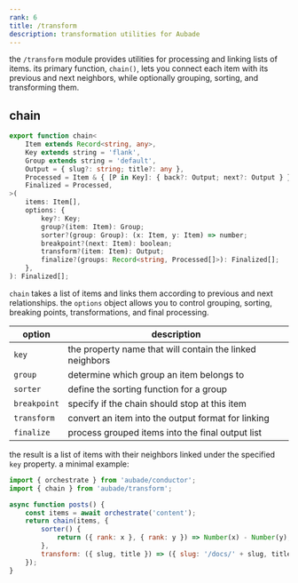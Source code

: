 ```yaml
---
rank: 6
title: /transform
description: transformation utilities for Aubade
---
```


the `/transform` module provides utilities for processing and linking lists of items. its primary function, `chain()`, lets you connect each item with its previous and next neighbors, while optionally grouping, sorting, and transforming them.

## chain

```typescript
export function chain<
	Item extends Record<string, any>,
	Key extends string = 'flank',
	Group extends string = 'default',
	Output = { slug?: string; title?: any },
	Processed = Item & { [P in Key]: { back?: Output; next?: Output } },
	Finalized = Processed,
>(
	items: Item[],
	options: {
		key?: Key;
		group?(item: Item): Group;
		sorter?(group: Group): (x: Item, y: Item) => number;
		breakpoint?(next: Item): boolean;
		transform?(item: Item): Output;
		finalize?(groups: Record<string, Processed[]>): Finalized[];
	},
): Finalized[];
```

`chain` takes a list of items and links them according to previous and next relationships. the `options` object allows you to control grouping, sorting, breaking points, transformations, and final processing.

| option       | description                                              |
| ------------ | -------------------------------------------------------- |
| `key`        | the property name that will contain the linked neighbors |
| `group`      | determine which group an item belongs to                 |
| `sorter`     | define the sorting function for a group                  |
| `breakpoint` | specify if the chain should stop at this item            |
| `transform`  | convert an item into the output format for linking       |
| `finalize`   | process grouped items into the final output list         |

the result is a list of items with their neighbors linked under the specified `key` property. a minimal example:

```javascript
import { orchestrate } from 'aubade/conductor';
import { chain } from 'aubade/transform';

async function posts() {
	const items = await orchestrate('content');
	return chain(items, {
		sorter() {
			return ({ rank: x }, { rank: y }) => Number(x) - Number(y);
		},
		transform: ({ slug, title }) => ({ slug: '/docs/' + slug, title }),
	});
}
```
